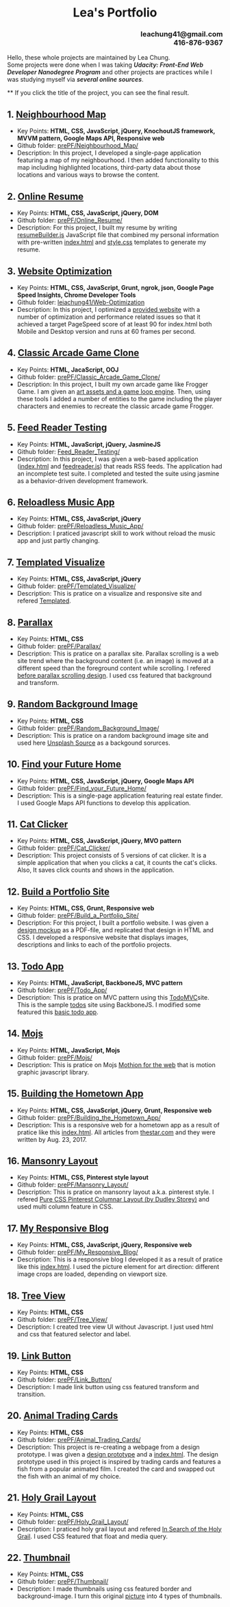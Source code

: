 <h1 style="text-align: center;">Lea's Portfolio</h1>
<h3 style="text-align: right;">leachung41@gmail.com<br>416-876-9367</h3>

Hello, these whole projects are maintained by Lea Chung.
<br>Some projects were done when I was taking <span style="font-style: italic; font-weight:600;">Udacity: Front-End Web Developer Nanodegree Program</span> and other projects are practices while I was studying myself via <span style="font-style: italic; font-weight:600;">several online sources</span>.

** If you click the title of the project, you can see the final result.

## 1. <a href="https://leiachung41.github.io/prePF/Neighbourhood_Map/index.html" target="_blank">Neighbourhood Map</a>
- Key Points: **HTML, CSS, JavaScript, jQuery, KnochoutJS framework, MVVM pattern, Google Maps API, Responsive web**
- Github folder: <a href="https://github.com/leiachung41/prePF/tree/master/Neighbourhood_Map/" target="_blank">prePF/Neighbourhood_Map/</a>
- Description: In this project, I developed a single-page application featuring a map of my neighbourhood. I then added functionality to this map including highlighted locations, third-party data about those locations and various ways to browse the content. 

## 2. <a href="https://leiachung41.github.io/prePF/Online_Resume/index.html" target="_blank">Online Resume</a>
- Key Points: **HTML, CSS, JavaScript, jQuery, DOM**
- Github folder: <a href="https://github.com/leiachung41/prePF/tree/master/Online_Resume/" target="_blank">prePF/Online_Resume/</a>
- Description: For this project, I built my resume by writing <a href="https://leiachung41.github.io/prePF/Online_Resume/before/resumeBuilder_B4.js" target="_blank">resumeBuilder.js</a> JavaScript file that combined my personal information with pre-written <a href="https://leiachung41.github.io/prePF/Online_Resume/before/index_B4.html" target="_blank">index.html</a> and <a href="https://leiachung41.github.io/prePF/Online_Resume/before/style_B4.CSS" target="_blank">style.css</a> templates to generate my resume. 

## 3. <a href="https://leiachung41.github.io/Web-Optimization/" target="_blank">Website Optimization</a>
- Key Points: **HTML, CSS, JavaScript, Grunt, ngrok, json, Google Page Speed Insights, Chrome Developer Tools**
- Github folder: <a href="https://github.com/leiachung41/Web-Optimization" target="_blank">leiachung41/Web-Optimization</a>
- Description: In this project, I optimized a <a href="https://github.com/udacity/frontend-nanodegree-mobile-portfolio" target="_blank">provided website</a> with a number of optimization and performance related issues so that it achieved a target PageSpeed score of at least 90 for index.html both Mobile and Desktop version and runs at 60 frames per second. 

## 4. <a href="https://leiachung41.github.io/prePF/Classic_Arcade_Game_Clone/index.html" target="_blank">Classic Arcade Game Clone</a>
- Key Points: **HTML, JacaScript, OOJ**
- Github folder: <a href="https://github.com/leiachung41/prePF/tree/master/Classic_Arcade_Game_Clone" target="_blank">prePF/Classic_Arcade_Game_Clone/</a>
- Description: In this project, I built my own arcade game like Frogger Game. I am given an <a href="https://github.com/udacity/frontend-nanodegree-arcade-game" target="_blank">art assets and a game loop engine</a>. Then, using these tools I added a number of entities to the game including the player characters and enemies to recreate the classic arcade game Frogger. 

## 5. <a href="https://leiachung41.github.io/FeedReader-Testing/" target="_blank">Feed Reader Testing</a>
- Key Points: **HTML, JavaScript, jQuery, JasmineJS**
- Github folder: <a href="https://github.com/leiachung41/FeedReader-Testing" target="_blank">Feed_Reader_Testing/</a>
- Description: In this project, I was given a web-based application (<a href="https://leiachung41.github.io/FeedReader-Testing/before/index_B4.html" target="_blank">index.html</a> and <a href="https://github.com/leiachung41/FeedReader-Testing/blob/master/before/jasmine/spec/feedreader_B4.js" target="_blank">feedreader.js</a>) that reads RSS feeds. The application had an incomplete test suite. I completed and tested the suite using jasmine as a behavior-driven development framework. 

## 6. <a href="https://leiachung41.github.io/prePF/Reloadless_Music_App/index.html" target="_blank">Reloadless Music App</a>
- Key Points: **HTML, CSS, JavaScript, jQuery**
- Github folder: <a href="https://github.com/leiachung41/prePF/tree/master/Reloadless_Music_App/" target="_blank">prePF/Reloadless_Music_App/</a>
- Description: I praticed javascript skill to work without reload the music app and just partly changing.

## 7. <a href="https://leiachung41.github.io/prePF/Templated_Visualize/index.html" target="_blank">Templated Visualize</a>
- Key Points: **HTML, CSS, JavaScript, jQuery**
- Github folder: <a href="https://github.com/leiachung41/prePF/tree/master/Templated_Visualize/" target="_blank">prePF/Templated_Visualize/</a>
- Description: This is pratice on a visualize and responsive site and refered <a href="https://templated.co/visualize" target="_blank">Templated</a>.

## 8. <a href="https://leiachung41.github.io/prePF/Parallax/index.html" target="_blank">Parallax</a>
- Key Points: **HTML, CSS**
- Github folder: <a href="https://github.com/leiachung41/prePF/tree/master/Parallax/" target="_blank">prePF/Parallax/</a>
- Description: This is pratice on a parallax site. Parallax scrolling is a web site trend where the background content (i.e. an image) is moved at a different speed than the foreground content while scrolling. I refered <a href="https://codepen.io/egoing/pen/yaKvPd?editors=1100" target="_blank">before parallax scrolling design</a>. I used css featured that background and transform.

## 9. <a href="https://leiachung41.github.io/prePF/Random_Background_Image/index.html" target="_blank">Random Background Image</a>
- Key Points: **HTML, CSS**
- Github folder: <a href="https://github.com/leiachung41/prePF/tree/master/Random_Background_Image" target="_blank">prePF/Random_Background_Image/</a>
- Description: This is pratice on a random background image site and used here <a href="https://source.unsplash.com/" target="_blank">Unsplash Source</a> as a backgound sorurces.

## 10. <a href="https://leiachung41.github.io/prePF/Find_your_Future_Home/index12.html" target="_blank">Find your Future Home</a>
- Key Points: **HTML, CSS, JavaScript, jQuery, Google Maps API**
- Github folder: <a href="https://github.com/leiachung41/prePF/tree/master/Find_your_Future_Home/" target="_blank">prePF/Find_your_Future_Home/</a>
- Description: This is a single-page application featuring real estate finder. I used Google Maps API functions to develop this application. 

## 11. <a href="https://leiachung41.github.io/prePF/Cat_Clicker/CatClicker_Premium_V2/index_P_v2.html" target="_blank">Cat Clicker</a>
- Key Points: **HTML, CSS, JavaScript, jQuery, MVO pattern**
- Github folder: <a href="https://github.com/leiachung41/prePF/tree/master/Cat_Clicker/" target="_blank">prePF/Cat_Clicker/</a>
- Description: This project consists of 5 versions of cat clicker. It is a simple application that when you clicks a cat, it counts the cat's clicks. Also, It saves click counts and shows in the application. 

## 12. <a href="https://leiachung41.github.io/prePF/Build_a_Portfolio_Site/index.html" target="_blank">Build a Portfolio Site</a>
- Key Points: **HTML, CSS, Grunt, Responsive web**
- Github folder: <a href="https://github.com/leiachung41/prePF/tree/master/Build_a_Portfolio_Site/" target="_blank">prePF/Build_a_Portfolio_Site/</a>
- Description: For this project, I built a portfolio website. I was given a <a href="https://leiachung41.github.io/prePF/Build_a_Portfolio_Site/before/design-mockup-portfolio.pdf" target="_blank">design mockup</a> as a PDF-file, and replicated that design in HTML and CSS. I developed a responsive website that displays images, descriptions and links to each of the portfolio projects.

## 13. <a href="https://leiachung41.github.io/prePF/Todo_App/index.html" target="_blank">Todo App</a>
- Key Points: **HTML, JavaScript, BackboneJS, MVC pattern**
- Github folder: <a href="https://github.com/leiachung41/prePF/tree/master/Todo_App/" target="_blank">prePF/Todo_App/</a>
- Description: This is pratice on MVC pattern using this <a href="http://todomvc.com/" target="_blank">TodoMVC</a>site. This is the sample <a href="http://todomvc.com/examples/backbone/" target="_blank">todos</a> site using BackboneJS. I modified some featured this <a href="https://leiachung41.github.io/prePF/Todo_App/before/index.html" target="_blank">basic todo app</a>.  

## 14. <a href="https://leiachung41.github.io/prePF/Mojs/mojs_demo.html" target="_blank">Mojs</a>
- Key Points: **HTML, JavaScript, Mojs**
- Github folder: <a href="https://github.com/leiachung41/prePF/tree/master/Mojs/" target="_blank">prePF/Mojs/</a>
- Description: This is pratice on Mojs <a href="http://mojs.io/" target="_blank">Mothion for the web</a> that is motion graphic javascript library.

## 15. <a href="https://leiachung41.github.io/prePF/Building_the_Hometown_App/index.html" target="_blank">Building the Hometown App</a>
- Key Points: **HTML, CSS, JavaScript, jQuery, Grunt, Responsive web**
- Github folder: <a href="https://github.com/leiachung41/prePF/tree/master/Building_the_Hometown_App/" target="_blank">prePF/Building_the_Hometown_App/</a>
- Description: This is a responsive web for a hometown app as a result of pratice like this <a href="https://leiachung41.github.io/prePF/Building_the_Hometown_App/before/index_B4.html" target="_blank">index.html</a>. All articles from <a href="https://www.thestar.com/" target="_blank">thestar.com</a> and they were written by Aug. 23, 2017.

## 16. <a href="https://leiachung41.github.io/prePF/Mansonry_Layout/index.html" target="_blank">Mansonry Layout</a>
- Key Points: **HTML, CSS, Pinterest style layout**
- Github folder: <a href="https://github.com/leiachung41/prePF/tree/master/Mansonry_Layout/" target="_blank">prePF/Mansonry_Layout/</a>
- Description: This is pratice on mansonry layout a.k.a. pinterest style. I refered <a href="https://codepen.io/dudleystorey/full/yqrhw" target="_blank">Pure CSS Pinterest Columnar Layout (by Dudley Storey)</a> and used multi column feature in CSS.

## 17. <a href="https://leiachung41.github.io/prePF/My_Responsive_Blog/index.html" target="_blank">My Responsive Blog</a>
- Key Points: **HTML, CSS, JavaScript, jQuery, Responsive web**
- Github folder: <a href="https://github.com/leiachung41/prePF/tree/master/My_Responsive_Blog/" target="_blank">prePF/My_Responsive_Blog/</a>
- Description: This is a responsive blog I developed it as a result of pratice like this <a href="https://leiachung41.github.io/prePF/My_Responsive_Blog/before/index_B4.html" target="_blank">index.html</a>. I used the picture element for art direction: different image crops are loaded, depending on viewport size.

## 18. <a href="https://leiachung41.github.io/prePF/Tree_View/index.html" target="_blank">Tree View</a>
- Key Points: **HTML, CSS**
- Github folder: <a href="https://github.com/leiachung41/prePF/tree/master/Tree_View/" target="_blank">prePF/Tree_View/</a>
- Description: I created tree view UI without Javascript. I just used html and css that featured selector and label.

## 19. <a href="https://leiachung41.github.io/prePF/Link_Button/index.html" target="_blank">Link Button</a>
- Key Points: **HTML, CSS**
- Github folder: <a href="https://github.com/leiachung41/prePF/tree/master/Link_Button/" target="_blank">prePF/Link_Button/</a>
- Description: I made link button using css featured transform and transition.

## 20. <a href="https://leiachung41.github.io/prePF/Animal_Trading_Cards/index.html" target="_blank">Animal Trading Cards</a>
- Key Points: **HTML, CSS**
- Github folder: <a href="https://github.com/leiachung41/prePF/tree/master/Animal_Trading_Cards" target="_blank">prePF/Animal_Trading_Cards/</a>
- Description: This project is re-creating a webpage from a design prototype. I was given a <a href="https://leiachung41.github.io/prePF/Animal_Trading_Cards/before/design-prototype.png" target="_blank">design prototype</a> and a <a href="https://leiachung41.github.io/prePF/Animal_Trading_Cards/before/index_B4.html" target="_blank">index.html</a>. The design prototype used in this project is inspired by trading cards and features a fish from a popular animated film. I created the card and swapped out the fish with an animal of my choice.

## 21. <a href="https://leiachung41.github.io/prePF/Holy_Grail_Layout/index.html" target="_blank">Holy Grail Layout</a>
- Key Points: **HTML, CSS**
- Github folder: <a href="https://github.com/leiachung41/prePF/tree/master/Holy_Grail_Layout/" target="_blank">prePF/Holy_Grail_Layout/</a>
- Description: I praticed holy grail layout and refered <a href="http://alistapart.com/article/holygrail" target="_blank">In Search of the Holy Grail</a>. I used CSS featured that float and media query.

## 22. <a href="https://leiachung41.github.io/prePF/Thumbnail/index.html" target="_blank">Thumbnail</a>
- Key Points: **HTML, CSS**
- Github folder: <a href="https://github.com/leiachung41/prePF/tree/master/Thumbnail/" target="_blank">prePF/Thumbnail/</a>
- Description: I made thumbnails using css featured border and background-image. I turn this original <a href="https://leiachung41.github.io/prePF/Thumbnail/image/giraffe.jpg" target="_blank">picture</a> into 4 types of thumbnails.
